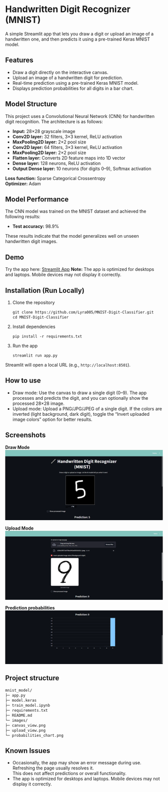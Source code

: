 # Handwritten Digit Recognizer (MNIST)

A simple Streamlit app that lets you draw a digit or upload an image of a handwritten one, and then predicts it using a pre-trained Keras MNIST model.

## Features
- Draw a digit directly on the interactive canvas.
- Upload an image of a handwritten digit for prediction.
- Real-time prediction using a pre-trained Keras MNIST model.
- Displays prediction probabilities for all digits in a bar chart.

## Model Structure

This project uses a Convolutional Neural Network (CNN) for handwritten digit recognition. The architecture is as follows:

- **Input:** 28×28 grayscale image  
- **Conv2D layer:** 32 filters, 3×3 kernel, ReLU activation  
- **MaxPooling2D layer:** 2×2 pool size  
- **Conv2D layer:** 64 filters, 3×3 kernel, ReLU activation  
- **MaxPooling2D layer:** 2×2 pool size  
- **Flatten layer:** Converts 2D feature maps into 1D vector  
- **Dense layer:** 128 neurons, ReLU activation  
- **Output Dense layer:** 10 neurons (for digits 0–9), Softmax activation  

**Loss function:** Sparse Categorical Crossentropy  
**Optimizer:** Adam  

## Model Performance

The CNN model was trained on the MNIST dataset and achieved the following results:

- **Test  accuracy:** 98.9%

These results indicate that the model generalizes well on unseen handwritten digit images.

## Demo
Try the app here: [Streamlit App](https://mnist-digit-classifier-6njut6f3ndrmpz2okrigsd.streamlit.app/)
**Note:** The app is optimized for desktops and laptops. Mobile devices may not display it correctly.

## Installation (Run Locally)
1. Clone the repository
   ```
   git clone https://github.com/Lyra005/MNIST-Digit-Classifier.git
   cd MNIST-Digit-Classifier
   ```
2. Install dependencies
    ```
    pip install -r requirements.txt
    ```
3. Run the app
    ```
    streamlit run app.py
    ```

Streamlit will open a local URL (e.g., `http://localhost:8501`).

## How to use
- Draw mode: Use the canvas to draw a single digit (0–9). The app processes and predicts the digit, and you can optionally show the processed 28×28 image.
- Upload mode: Upload a PNG/JPG/JPEG of a single digit. If the colors are inverted (light background, dark digit), toggle the “Invert uploaded image colors” option for better results.

## Screenshots

**Draw Mode**
![Draw Mode](images/canvas_view.png)

**Upload Mode**
![Upload Mode](images/upload_view.png)

**Prediction probabilities**
![Prediction probabilities](images/probabilities_chart.png)

## Project structure
```
mnist_model/
├─ app.py
├─ model.keras
├─ train_model.ipynb 
├─ requirements.txt
├─ README.md
└─ images/
├─ canvas_view.png
├─ upload_view.png
└─ probabilities_chart.png
```

## Known Issues

- Occasionally, the app may show an error message during use.  
  Refreshing the page usually resolves it.  
  This does not affect predictions or overall functionality.
- The app is optimized for desktops and laptops. Mobile devices may not display it correctly.
